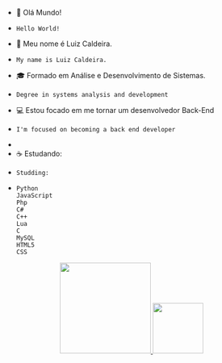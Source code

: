 * 👀 Olá Mundo!
*     Hello World!
* 🙂 Meu nome é Luiz Caldeira.
*     My name is Luiz Caldeira.
* 🎓 Formado em Análise e Desenvolvimento de Sistemas.
*     Degree in systems analysis and development
* 💻 Estou focado em me tornar um desenvolvedor Back-End
*     I'm focused on becoming a back end developer
* 
* ☕ Estudando:
*     Studding:
* 
      Python
      JavaScript
      Php
      C#
      C++
      Lua
      C
      MySQL
      HTML5
      CSS

<div align="center">
  <a href="https://github.com/luizcaldeira95">
  <img height="180em" src="https://github-readme-stats.vercel.app/api?username=luizcaldeira95&show_icons=true&theme=great-gatsby&include_all_commits=true&count_private=true"/>
  <img height="100em" src="https://github-readme-stats.vercel.app/api/top-langs/?username=luizcaldeira95&layout=compact&langs_count=7&theme=great-gatsby"/>
</div>

